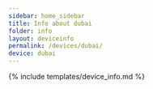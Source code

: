 ```yaml
---
sidebar: home_sidebar
title: Info about dubai
folder: info
layout: deviceinfo
permalink: /devices/dubai/
device: dubai
---
```

{% include templates/device_info.md %}
